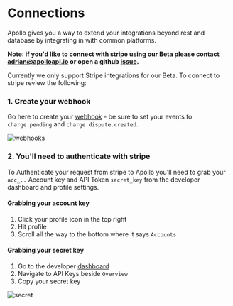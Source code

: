 # Connections

Apollo gives you a way to extend your integrations beyond rest and database by integrating in with common platforms.

**Note: if you'd like to connect with stripe using our Beta please contact adrian@apolloapi.io or open a github [issue](https://github.com/apolloapi/apolloapi/issues).**

Currently we only support Stripe integrations for our Beta. To connect to stripe review the following:

### 1. Create your webhook

Go here to create your [webhook](https://dashboard.stripe.com/test/webhooks/create) - be sure to set your events to `charge.pending` and `charge.dispute.created`.

![webhooks](https://uploads-ssl.webflow.com/640ca38ad086fde245b76c9d/64529f4167f1101686259b77_Screenshot%202023-05-03%20at%201.49.33%20PM.png)

### 2. You'll need to authenticate with stripe

To Authenticate your request from stripe to Apollo you'll need to grab your `acc_..` Account key and API Token `secret_key` from the developer dashboard and profile settings.

#### Grabbing your account key

1. Click your profile icon in the top right
2. Hit profile
3. Scroll all the way to the bottom where it says `Accounts`

#### Grabbing your secret key

1. Go to the developer [dashboard](https://dashboard.stripe.com/developers)
2. Navigate to API Keys beside `Overview`
3. Copy your secret key

![secret](https://uploads-ssl.webflow.com/640ca38ad086fde245b76c9d/6452c9b30c3257f89d90561b_Screenshot%202023-05-03%20at%204.52.54%20PM.png)

